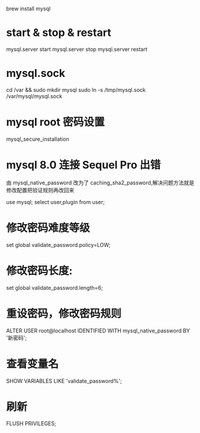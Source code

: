 brew install mysql

# start & stop & restart 
mysql.server start 
mysql.server stop
mysql.server restart

# mysql.sock
cd /var && sudo mkdir mysql
sudo ln -s /tmp/mysql.sock /var/mysql/mysql.sock

# mysql root 密码设置
mysql_secure_installation 

# mysql 8.0 连接 Sequel Pro 出错
由 mysql_native_password 改为了 caching_sha2_password,解决问题方法就是修改配置把验证规则再改回来

use mysql;
select user,plugin from user;

# 修改密码难度等级
set global validate_password.policy=LOW;

# 修改密码长度:
set global validate_password.length=6;

# 重设密码，修改密码规则
ALTER USER root@localhost IDENTIFIED WITH mysql_native_password BY '新密码';

# 查看变量名
SHOW VARIABLES LIKE 'validate_password%';

# 刷新
FLUSH PRIVILEGES;
